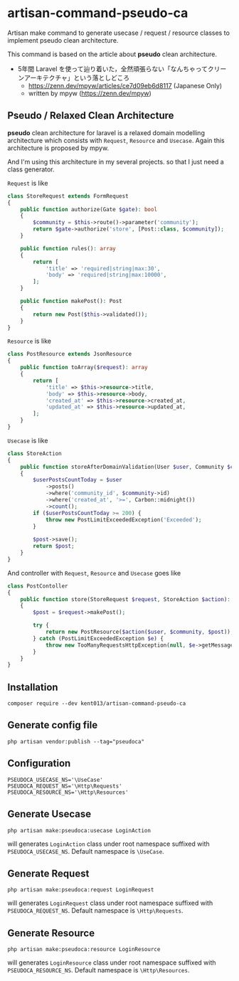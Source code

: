 # artisan-command-pseudo-ca
Artisan make command to generate usecase / request / resource classes to implement pseudo clean architecture.

This command is based on the article about **pseudo** clean architecture.

- 5年間 Laravel を使って辿り着いた，全然頑張らない「なんちゃってクリーンアーキテクチャ」という落としどころ
    - https://zenn.dev/mpyw/articles/ce7d09eb6d8117 (Japanese Only)
    - written by mpyw (https://zenn.dev/mpyw)

## Pseudo / Relaxed Clean Architecture

**pseudo** clean architecture for laravel is a relaxed domain modelling architecture which consists with `Request`, `Resource` and `Usecase`.
Again this architecture is proposed by mpyw. 

And I'm using this architecture in my several projects. so that I just need a class generator.

`Request` is like

```php
class StoreRequest extends FormRequest
{
    public function authorize(Gate $gate): bool
    {
        $community = $this->route()->parameter('community');
	    return $gate->authorize('store', [Post::class, $community]);
    }

    public function rules(): array
    {
        return [
            'title' => 'required|string|max:30',
            'body' => 'required|string|max:10000',
        ];
    }

    public function makePost(): Post
    {
        return new Post($this->validated());
    }
}
```

`Resource` is like

```php
class PostResource extends JsonResource
{
    public function toArray($request): array
    {
        return [
            'title' => $this->resource->title,
            'body' => $this->resource->body,
            'created_at' => $this->resource->created_at,
            'updated_at' => $this->resource->updated_at, 
        ];
    }
}
```

`Usecase` is like 

```php
class StoreAction
{
    public function storeAfterDomainValidation(User $user, Community $community): self
    {
        $userPostsCountToday = $user
            ->posts()
            ->where('community_id', $community->id)
            ->where('created_at', '>=', Carbon::midnight())
            ->count();
        if ($userPostsCountToday >= 200) {
            throw new PostLimitExceededException('Exceeded');
        }
        
        $post->save();
        return $post;
    }
}
```

And controller with `Request`, `Resource` and `Usecase` goes like

```php
class PostContoller
{
    public function store(StoreRequest $request, StoreAction $action): PostResource
    {
        $post = $request->makePost();

        try {
            return new PostResource($action($user, $community, $post));
        } catch (PostLimitExceededException $e) {
            throw new TooManyRequestsHttpException(null, $e->getMessage(), $e);
        }
    }
}
```

## Installation

```
composer require --dev kent013/artisan-command-pseudo-ca
```

## Generate config file

```
php artisan vendor:publish --tag="pseudoca"
```

## Configuration

```
PSEUDOCA_USECASE_NS='\UseCase'
PSEUDOCA_REQUEST_NS='\Http\Requests'
PSEUDOCA_RESOURCE_NS='\Http\Resources'
```

## Generate Usecase

```
php artisan make:pseudoca:usecase LoginAction
```

will generates `LoginAction` class under root namespace suffixed with `PSEUDOCA_USECASE_NS`. Default namespace is `\UseCase`.


## Generate Request

```
php artisan make:pseudoca:request LoginRequest
```

will generates `LoginRequest` class under root namespace suffixed with `PSEUDOCA_REQUEST_NS`. Default namespace is `\Http\Requests`.


## Generate Resource

```
php artisan make:pseudoca:resource LoginResource
```

will generates `LoginResource` class under root namespace suffixed with `PSEUDOCA_RESOURCE_NS`. Default namespace is `\Http\Resources`.
